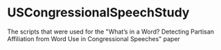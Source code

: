 # USCongressionalSpeechStudy
The scripts that were used for the "What’s in a Word? Detecting Partisan Affiliation from Word Use in Congressional Speeches" paper

